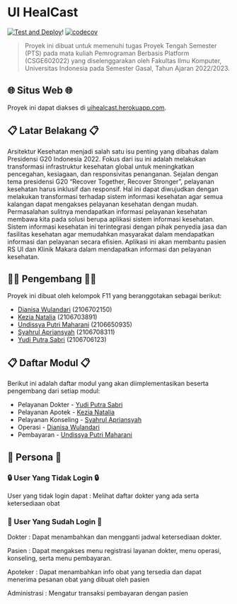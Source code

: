 # UI HealCast

[![Test and Deploy][actions-badge]][commits-gh]!
[![codecov](https://codecov.io/gh/UI-HealCast/UIHealCastF11/branch/main/graph/badge.svg?token=F1M1RUWJ28)](https://codecov.io/gh/UI-HealCast/UIHealCastF11)

> Proyek ini dibuat untuk memenuhi tugas Proyek Tengah Semester (PTS)
> pada mata kuliah Pemrograman Berbasis Platform (CSGE602022) yang
> diselenggarakan oleh Fakultas Ilmu Komputer, Universitas Indonesia
> pada Semester Gasal, Tahun Ajaran 2022/2023.


## 🌐 Situs Web 🌐
Proyek ini dapat diakses di [uihealcast.herokuapp.com](https://uihealcast.herokuapp.com/).

## 📋 Latar Belakang 📋
Arsitektur Kesehatan menjadi salah satu isu penting yang dibahas dalam Presidensi G20 Indonesia 2022. Fokus dari isu ini adalah melakukan transformasi infrastruktur kesehatan global untuk meningkatkan pencegahan, kesiagaan, dan responsivitas penanganan. Sejalan dengan tema presidensi G20 “Recover Together, Recover Stronger”, pelayanan kesehatan harus inklusif dan responsif. Hal ini dapat diwujudkan dengan melakukan transformasi terhadap sistem informasi kesehatan agar semua kalangan dapat mengakses pelayanan kesehatan dengan mudah.
Permasalahan sulitnya mendapatkan informasi pelayanan kesehatan membawa kita pada solusi berupa aplikasi sistem informasi kesehatan. Sistem informasi kesehatan ini terintegrasi dengan pihak penyedia jasa dan fasilitas kesehatan agar memudahkan masyarakat dalam mendapatkan informasi dan pelayanan secara efisien. Aplikasi ini akan membantu pasien RS UI dan Klinik Makara dalam mendapatkan informasi dan pelayanan kesehatan.
 
## 👨‍💻 Pengembang 👩‍💻
Proyek ini dibuat oleh kelompok F11 yang beranggotakan sebagai berikut:
- [Dianisa Wulandari](https://github.com/dianisa) (2106702150)
- [Kezia Natalia](https://github.com/kezianatalia) (2106703891)
- [Undissya Putri Maharani](https://github.com/UndissyaPutri) (2106650935)
- [Syahrul Apriansyah](https://github.com/SyahrulApr86) (2106708311)
- [Yudi Putra Sabri](https://github.com/yudiptr) (2106706123)

## 📋 Daftar Modul 📋
Berikut ini adalah daftar modul yang akan diimplementasikan beserta pengembang dari setiap modul:
- Pelayanan Dokter - [Yudi Putra Sabri](https://github.com/yudiptr)
- Pelayanan Apotek - [Kezia Natalia](https://github.com/kezianatalia)
- Pelayanan Konseling - [Syahrul Apriansyah](https://github.com/SyahrulApr86)
- Operasi - [Dianisa Wulandari](https://github.com/dianisa)
- Pembayaran - [Undissya Putri Maharani](https://github.com/UndissyaPutri)

## 👥 Persona 👥
### 🔒 User Yang Tidak Login 🔒
User yang tidak login dapat : Melihat daftar dokter yang ada serta ketersediaan obat

### 🔑 User Yang Sudah Login 🔑

Dokter :
Dapat menambahkan dan mengganti jadwal ketersediaan dokter.

Pasien :
Dapat mengakses menu registrasi layanan dokter, menu operasi, konseling, serta menu pembayaran.

Apoteker :
Dapat menambahkan info obat yang tersedia dan dapat menerima pesanan obat yang dibuat oleh pasien

Administrasi :
Mengatur transaksi pembayaran dengan pasien

[actions-badge]: https://github.com/UI-HealCast/UIHealCastF11/actions/workflows/dpl.yml/badge.svg
[commits-gh]: https://github.com/UI-HealCast/UIHealCastF11/commits/main
